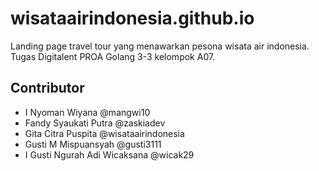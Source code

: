 # wisataairindonesia.github.io
Landing page travel tour yang menawarkan pesona wisata air indonesia. Tugas Digitalent PROA Golang 3-3 kelompok A07.

## Contributor
- I Nyoman Wiyana @mangwi10
- Fandy Syaukati Putra @zaskiadev
- Gita Citra Puspita @wisataairindonesia
- Gusti M Mispuansyah @gusti3111
- I Gusti Ngurah Adi Wicaksana @wicak29

